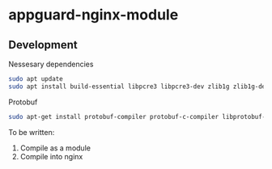 # appguard-nginx-module

## Development
Nessesary dependencies

```bash
sudo apt update
sudo apt install build-essential libpcre3 libpcre3-dev zlib1g zlib1g-dev libssl-dev
```

Protobuf
```bash
sudo apt-get install protobuf-compiler protobuf-c-compiler libprotobuf-c-dev
```

To be written:
1. Compile as a module
2. Compile into nginx
